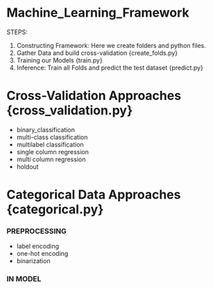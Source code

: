 # Machine_Learning_Framework
STEPS:
1) Constructing Framework: Here we create folders and python files.
2) Gather Data and build  cross-validation {create_folds.py}
3) Training our Models  {train.py}
4) Inference: Train all Folds and predict the test dataset {predict.py}

# Cross-Validation Approaches {cross_validation.py}
- binary_classification
- multi-class classification
- multilabel classification
- single column regression
- multi column regression
- holdout

# Categorical Data Approaches {categorical.py}
### PREPROCESSING
- label encoding
- one-hot encoding
- binarization

### IN MODEL

